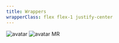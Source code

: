 ```yaml
---
title: Wrappers
wrapperClass: flex flex-1 justify-center
---
```


<div class="flex gap-24 items-end">
   <img class="vv-avatar"
        src="https://avatars.dicebear.com/api/pixel-art-neutral/random.svg" 
        alt="avatar" 
        tabindex="0" />
    <span class="vv-avatar vv-avatar--surface">
        <img src="https://avatars.dicebear.com/v2/identicon/random.svg" 
             alt="avatar" 
             tabindex="0">
    </span>
    <span class="vv-avatar" 
          role="img" 
          aria-label="Mario Rossi" 
          tabindex="0">
        MR
    </span>
</div>
